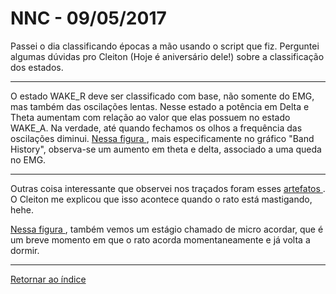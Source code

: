 # NNC - 09/05/2017

Passei o dia classificando épocas a mão usando o script que fiz. Perguntei algumas dúvidas pro Cleiton (Hoje é aniversário dele!) sobre a classificação dos estados.

****

O estado WAKE_R deve ser classificado com base, não somente do EMG, mas também das oscilações lentas. Nesse estado a potência em Delta e Theta aumentam com relação ao valor que elas possuem no estado WAKE_A. Na verdade, até quando fechamos os olhos a frequência das oscilações diminui. [ Nessa figura ](imagens/r_a.png "oi"), mais especificamente no gráfico "Band History", observa-se um aumento em theta e delta, associado a uma queda no EMG.

****

Outras coisa interessante que observei nos traçados foram esses [ artefatos ](imagens/mastigacao.png "oi"). O Cleiton me explicou que isso acontece quando o rato está mastigando, hehe.

[ Nessa figura ](imagens/microarousal.png "oi"), também vemos um estágio chamado de micro acordar, que é um breve momento em que o rato acorda momentaneamente e já volta a dormir.

****

[Retornar ao índice](https://github.com/vittorfp/Open-Lab-Book/blob/master/README.md "Oi")
